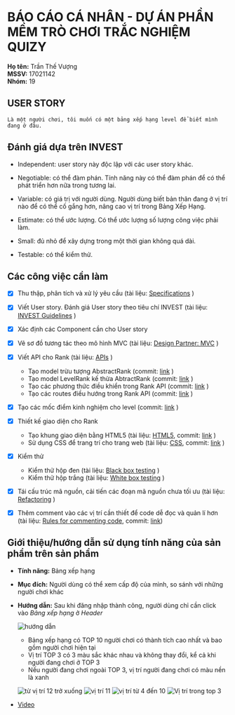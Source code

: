 # BÁO CÁO CÁ NHÂN - DỰ ÁN PHẦN MỀM TRÒ CHƠI TRẮC NGHIỆM QUIZY

**Họ tên:** Trần Thế Vượng<br/>
**MSSV:** 17021142<br/>
**Nhóm:** 19

## USER STORY

	Là một người chơi, tôi muốn có một bảng xếp hạng level để biết mình đang ở đâu.

## Đánh giá dựa trên INVEST

- Independent: user story này độc lập với các user story khác.

- Negotiable: có thể đàm phán. Tính năng này có thể đàm phán để có thể phát triển hơn nữa trong tương lai.

- Variable: có giá trị với người dùng. Người dùng biết bản thân đang ở vị trí nào để có thể cố gắng hơn, nâng cao vị trí trong Bảng Xếp Hạng.

- Estimate: có thể ước lượng. Có thể ước lượng số lượng công việc phải làm.

- Small: đủ nhỏ để xây dựng trong một thời gian không quá dài.

- Testable: có thể kiểm thử.

## Các công việc cần làm

- [x] Thu thập, phân tích và xử lý yêu cầu (tài liệu: [Specifications](https://docs.google.com/document/d/1a4i_31R8WBUAnF91syr1FwBpKoAiTY6rEJt1xWjb74M/edit#heading=h.fvjpas4blmex) )

- [x] Viết User story. Đánh giá User story theo tiêu chí INVEST (tài liệu: [INVEST Guidelines](https://docs.google.com/document/d/1a4i_31R8WBUAnF91syr1FwBpKoAiTY6rEJt1xWjb74M/edit#heading=h.q7gf6fh2jgdn) )

- [x] Xác định các Component cần cho User story

- [x] Vẽ sơ đồ tương tác theo mô hình MVC (tài liệu: [Design Partner: MVC](https://docs.google.com/document/d/1a4i_31R8WBUAnF91syr1FwBpKoAiTY6rEJt1xWjb74M/edit#heading=h.kehlqoeo6d9r) )

- [x] Viết API cho Rank (tài liệu: [APIs](https://docs.google.com/document/d/1a4i_31R8WBUAnF91syr1FwBpKoAiTY6rEJt1xWjb74M/edit#heading=h.8wbcxnd04jqr) )

	+ Tạo model trừu tượng AbstractRank (commit: [link](https://github.com/19team/INT2208-8-2019/commit/b9356b63448d1e95504f095640171630583b9de0) )
	+ Tạo model LevelRank kế thừa AbtractRank (commit: [link](https://github.com/19team/INT2208-8-2019/commit/3fb2fba197099e7aac98109cc0eaf3a854ee8b2f) )
	+ Tạo các phương thức điều khiển trong Rank API (commit: [link](https://github.com/19team/INT2208-8-2019/commit/c146a4b469b9e91a0a57d35cc0982eeca1fd0f6a) )
	+ Tạo các routes điều hướng trong Rank API (commit: [link](https://github.com/19team/INT2208-8-2019/commit/28ec5445faa6489aafd746c45128ce3cc3d3e664) )

- [x] Tạo các mốc điểm kinh nghiệm cho level (commit: [link](https://github.com/19team/INT2208-8-2019/commit/4c2c1b501c38ead2c0d001a4105c7dd761c6f54c) )

- [x] Thiết kế giao diện cho Rank

	+ Tạo khung giao diện bằng HTML5 (tài liệu: [HTML5](https://www.w3schools.com/html/default.asp), commit: [link](https://github.com/19team/INT2208-8-2019/commit/d4ce6eeae99bcd3adb7ff2c4b1d135073f26ea96) )
	+ Sử dụng CSS để trang trí cho trang web (tài liệu: [CSS](https://www.w3schools.com/css/default.asp), commit: [link](https://github.com/19team/INT2208-8-2019/commit/d02d2d3dd6335584162c3a75cd6857a55b98117a) )

- [x] Kiểm thử 

	+ Kiểm thử hộp đen (tài liệu: [Black box testing](https://docs.google.com/document/d/1a4i_31R8WBUAnF91syr1FwBpKoAiTY6rEJt1xWjb74M/edit#heading=h.zhrswbsdiifd) )
	+ Kiểm thử hộp trắng (tài liệu: [White box testing](https://docs.google.com/document/d/1a4i_31R8WBUAnF91syr1FwBpKoAiTY6rEJt1xWjb74M/edit#heading=h.ryzy80x4sqk1) )
	
- [x] Tái cấu trúc mã nguồn, cải tiến các đoạn mã nguồn chưa tối ưu (tài liệu: [Refactoring](http://bit.ly/2UxULb2) )

- [x] Thêm comment vào các vị trí cần thiết để code dễ đọc và quản lí hơn (tài liệu: [Rules for commenting code](https://www.hongkiat.com/blog/source-code-comment-styling-tips/), commit: [link](url))

## Giới thiệu/hướng dẫn sử dụng tính năng của sản phẩm trên sản phẩm 

- **Tính năng:** Bảng xếp hạng

- **Mục đích:** Người dùng có thể xem cấp độ của mình, so sánh với những người chơi khác

- **Hướng dẫn:** Sau khi đăng nhập thành công, người dùng chỉ cần click vào *Bảng xếp hạng* ở *Header*

	![hướng dẫn](https://user-images.githubusercontent.com/38174506/57578456-1b74fe00-74b7-11e9-980a-51dc415afe06.png)

	+ Bảng xếp hạng có TOP 10 người chơi có thành tích cao nhất và bao gồm người chơi hiện tại
	+ Vị trí TOP 3 có 3 màu sắc khác nhau và không thay đổi, kể cả khi người đang chơi ở TOP 3
	+ Nếu người đang chơi ngoài TOP 3, vị trí người đang chơi có màu nền là xanh
	
	![từ vị trí 12 trở xuống](https://user-images.githubusercontent.com/38174506/57578448-0dbf7880-74b7-11e9-8d4a-c539c86620aa.png)
	![vị trí 11](https://user-images.githubusercontent.com/38174506/57578450-1021d280-74b7-11e9-81ca-ec60233e4223.png)
	![vị trí từ 4 đến 10](https://user-images.githubusercontent.com/38174506/57578452-12842c80-74b7-11e9-98f9-fc33b62cb59a.png)
	![Vị trí trong top 3](https://user-images.githubusercontent.com/38174506/57578455-1617b380-74b7-11e9-8c29-bdf59d371f7b.png)

- [Video](url)

